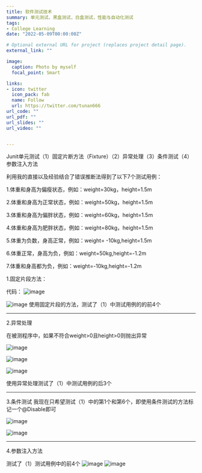 ```yaml
---
title: 软件测试技术
summary: 单元测试，黑盒测试，白盒测试，性能与自动化测试
tags:
- College Learning
date: "2022-05-09T00:00:00Z"

# Optional external URL for project (replaces project detail page).
external_link: ""

image:
  caption: Photo by myself
  focal_point: Smart

links:
- icon: twitter
  icon_pack: fab
  name: Follow
  url: https://twitter.com/tunan666
url_code: ""
url_pdf: ""
url_slides: ""
url_video: ""


---
```

Junit单元测试（1）固定片断方法（Fixture）（2）异常处理（3）条件测试（4）参数注入方法

利用我的直接以及经验结合了错误推断法得到了以下7个测试用例：

1.体重和身高为偏瘦状态，例如：weight=30kg，height=1.5m

2.体重和身高为正常状态，例如：weight=50kg，height=1.5m

3.体重和身高为偏胖状态，例如：weight=60kg，height=1.5m

4.体重和身高为肥胖状态，例如：weight=80kg，height=1.5m

5.体重为负数，身高正常，例如：weight= -10kg,height=1.5m

6.体重正常，身高为负，例如：weight=50kg,height=-1.2m

7.体重和身高都为负，例如：weight=-10kg,height=-1.2m


1.固定片段方法：

代码：
![image](https://user-images.githubusercontent.com/56355246/177249308-937258a3-5a6b-4a7e-9ace-9f59fc2f8df1.png)

![image](https://user-images.githubusercontent.com/56355246/177249425-d0536bf6-21e4-4dc5-8db2-dd916d3161ec.png)
使用固定片段的方法，测试了（1）中测试用例的的前4个

---
2.异常处理

在被测程序中，如果不符合weight>0且height>0则抛出异常

![image](https://user-images.githubusercontent.com/56355246/177249940-91d54327-69dc-4991-9b95-c2b0245652dc.png)

![image](https://user-images.githubusercontent.com/56355246/177249955-735e1242-85e7-4de1-8d3d-a4f3a22ef02e.png)

![image](https://user-images.githubusercontent.com/56355246/177249967-96d0fe7c-14dc-4678-9afe-7ae0fc148b6c.png)

使用异常处理测试了（1）中测试用例的后3个

---
3.条件测试
我现在只希望测试（1）中的第1个和第6个，即使用条件测试的方法标记一个@Disable即可

![image](https://user-images.githubusercontent.com/56355246/177250012-8628f58b-a21c-4065-91f7-0c2f3c84e594.png)

![image](https://user-images.githubusercontent.com/56355246/177250024-08bcd274-0afe-474f-9034-6dbee88a808d.png)

---
4.参数注入方法

测试了（1）测试用例中的前4个
![image](https://user-images.githubusercontent.com/56355246/177250073-0732b411-7501-475c-b30d-734ed0c862dd.png)
![image](https://user-images.githubusercontent.com/56355246/177250086-06e53189-b764-4d08-8a17-cfc0c9651098.png)

